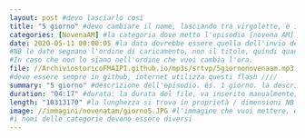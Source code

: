 ```yaml
---
layout: post #devo lasciarlo così
title: "5 giorno" #devo cambiare il nome, lasciando tra virgolette, è il nome dell'episodio del podcast
categories: [NovenaAM] #la categoria dove metto l'episodio [novena AM] meglio fare un podcast per ogni categoria, un po' come la playlist. NB non lasciare spazi
date: 2020-05-11 00:00:05 #la data dovrebbe essere quella dell'invio del podcast, ma si può mettere una qualsiasi.
#NB le date segnano l'ordine di caricamento, non il titolo, quindi quando le carichi, se vuoi un ordine, metti le date in ordine cronologico crescente.
#In caso che non lo siano nell'ordine che vuoi cambia l'ora.
file: //ArchiviostoricoFMAIPI.github.io/mp3s/srtvp/5giornonovenaam.mp3 #File: // nome sito. nome cartella. Non serve scrivere due volte ArchiviostoricoFMAIPI. nome file, puoi caricarti tante sottocartelle in mp3s...mp3s/sottocartella/nome file.mp3 NB solo Mp3!
#deve essere sempre in github, internet utilizza questi flash ////
summary: "5 giorno" #descrizione dell'episodio. es. 1 giorno. la descrizione dell'audio.
duration: "04:17" #durata: la durata del file, va inserito manualmente, non lo fa il programma
length: "10313170" #la lunghezza si trova in proprietà / dimensioni NB in byte
image: //immagini/novenatam/giorno5.JPG #l'immagine che vuoi mettere, è la cartella su PC dove metti le immagini, NB Attenzione alle maiuscole e minuscole
#i nomi delle categorie devono essere diversi
---
```

